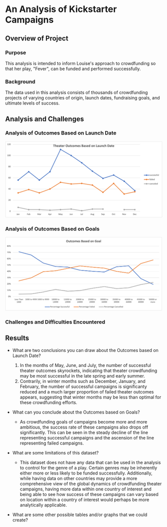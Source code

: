 # An Analysis of Kickstarter Campaigns 

## Overview of Project

### Purpose
This analysis is intended to inform Louise's approach to crowdfunding so that her play, "Fever", can be funded and performed successfully.

### Background
The data used in this analysis consists of thousands of crowdfunding projects of varying countries of origin, launch dates, fundraising goals, and ultimate levels of success.

## Analysis and Challenges

### Analysis of Outcomes Based on Launch Date
![Outcomes Based on Launch Date](https://github.com/vivek-gurumoorthy/kickstarter-analysis/blob/main/Theater_Outcomes_vs_Launch.png)

### Analysis of Outcomes Based on Goals
![Outcomes Based on Goals](https://github.com/vivek-gurumoorthy/kickstarter-analysis/blob/main/Outcomes_vs_Goals.png)

### Challenges and Difficulties Encountered

## Results

- What are two conclusions you can draw about the Outcomes based on Launch Date?
   1) In the months of May, June, and July, the number of successful theater outcomes skyrockets, indicating that theater crowdfunding may be most    successful in the late spring and early summer. 
   2) Contrarily, in winter months such as December, January, and February, the number of successful campaigns is significanty reduced and a much larger proportion of failed theater outcomes appears, suggesting that winter months may be less than optimal for these crowdfunding efforts. 

- What can you conclude about the Outcomes based on Goals?
   - As crowdfunding goals of campaigns become more and more ambitious, the success rate of these campaigns also drops off significantly. This can be seen in the steady decline of the line representing successful campaigns and the ascension of the line representing failed campaigns.

- What are some limitations of this dataset?
  - This dataset does not have any data that can be used in the analysis to control for the genre of a play. Certain genres may be inherently either more or less likely to be funded successfully. Additionally, while having data on other countries may provide a more comprehensive view of the global dynamics of crowdfunding theater campaigns, having more data within one country of interest and being able to see how success of these campaigns can vary based on location within a country of interest would perhaps be more analytically applicable.  

- What are some other possible tables and/or graphs that we could create?
